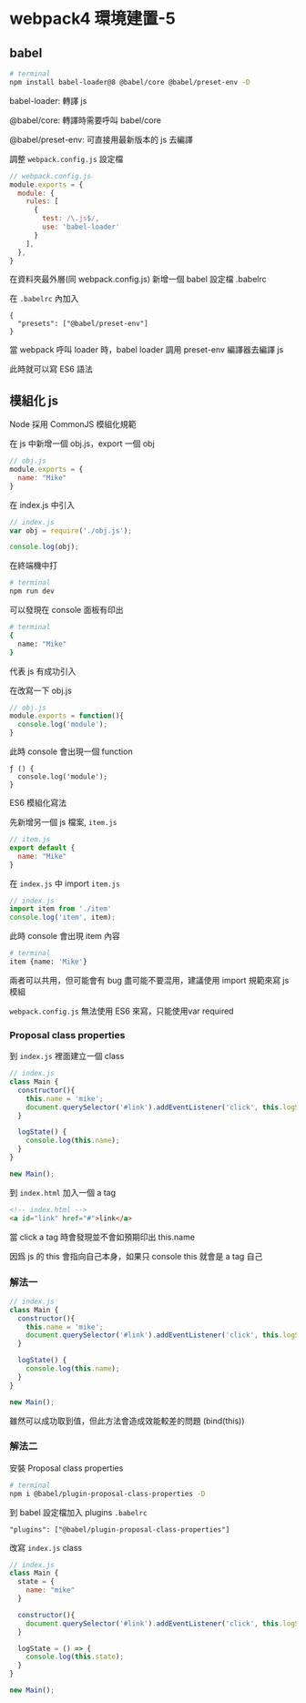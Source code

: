 # webpack4 環境建置-5

## babel

```sh
# terminal
npm install babel-loader@8 @babel/core @babel/preset-env -D
```

babel-loader: 轉譯 js

@babel/core: 轉譯時需要呼叫 babel/core

@babel/preset-env: 可直接用最新版本的 js 去編譯

調整 `webpack.config.js` 設定檔

```js
// webpack.config.js
module.exports = {
  module: {
    rules: [
      {
        test: /\.js$/,
        use: 'babel-loader'
      }
    ],
  },
}
```

在資料夾最外層(同 webpack.config.js) 新增一個 babel 設定檔 .babelrc

在 `.babelrc` 內加入

```
{
  "presets": ["@babel/preset-env"]
}
```

當 webpack 呼叫 loader 時，babel loader 調用 preset-env 編譯器去編譯 js

此時就可以寫 ES6 語法

## 模組化 js

Node 採用 CommonJS 模組化規範

在 js 中新增一個 obj.js，export 一個 obj

```js
// obj.js
module.exports = {
  name: "Mike"
}
```

在 index.js 中引入

```js
// index.js
var obj = require('./obj.js');

console.log(obj);
```

在終端機中打

```sh
# terminal
npm run dev
```

可以發現在 console 面板有印出

```sh
# terminal
{
  name: "Mike"
}
```

代表 js 有成功引入

在改寫一下 obj.js

```js
// obj.js
module.exports = function(){
  console.log('module');
}
```

此時 console 會出現一個 function

```
ƒ () {
  console.log('module');
}
```

ES6 模組化寫法

先新增另一個 js 檔案, `item.js`

```js
// item.js
export default {
  name: "Mike"
}
```

在 `index.js` 中 import `item.js`

```js
// index.js
import item from './item'
console.log('item', item);
```

此時 console 會出現 item 內容

```sh
# terminal
item {name: 'Mike'}
```

兩者可以共用，但可能會有 bug 盡可能不要混用，建議使用 import 規範來寫 js 模組

`webpack.config.js` 無法使用 ES6 來寫，只能使用var required

### Proposal class properties 

到 `index.js` 裡面建立一個 class

```js
// index.js
class Main {
  constructor(){
    this.name = 'mike';
    document.querySelector('#link').addEventListener('click', this.logState)
  }

  logState() {
    console.log(this.name);
  }
}

new Main();
```

到 `index.html` 加入一個 a tag

```html
<!-- index.html -->
<a id="link" href="#">link</a>
```

當 click a tag 時會發現並不會如預期印出 this.name

因爲 js 的 this 會指向自己本身，如果只 console this 就會是 a tag 自己

### 解法一

```js
// index.js
class Main {
  constructor(){
    this.name = 'mike';
    document.querySelector('#link').addEventListener('click', this.logState.bind(this))
  }

  logState() {
    console.log(this.name);
  }
}

new Main();
```

雖然可以成功取到值，但此方法會造成效能較差的問題 (bind(this))

### 解法二

安裝 Proposal class properties 

```sh
# terminal
npm i @babel/plugin-proposal-class-properties -D
```

到 babel 設定檔加入 plugins `.babelrc`

```
"plugins": ["@babel/plugin-proposal-class-properties"]
```

改寫 `index.js` class
```js
// index.js
class Main {
  state = {
    name: "mike"
  }

  constructor(){
    document.querySelector('#link').addEventListener('click', this.logState)
  }

  logState = () => {
    console.log(this.state);
  }
}

new Main();
```
